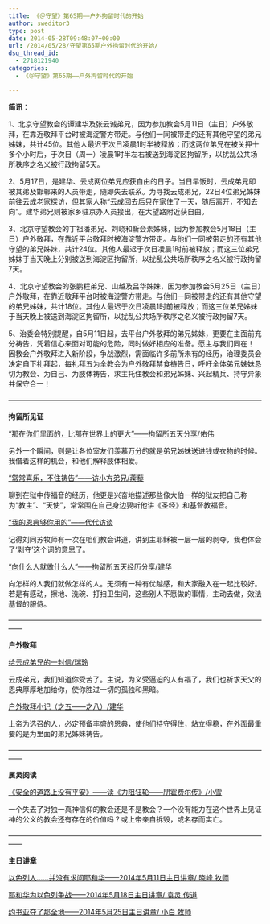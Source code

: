 ```yaml
---
title: 《＠守望》第65期——户外拘留时代的开始
author: sweditor3
type: post
date: 2014-05-28T09:48:07+00:00
url: /2014/05/28/守望第65期户外拘留时代的开始/
dsq_thread_id:
  - 2718121940
categories:
  - 《＠守望》第65期——户外拘留时代的开始

---
```

**简讯**：

1、北京守望教会的谭建华及张云诚弟兄，因为参加教会5月11日（主日）户外敬拜，在靠近敬拜平台时被海淀警方带走。与他们一同被带走的还有其他守望的弟兄姊妹，共计45位。其他人最迟于次日凌晨1时半被释放；而这两位弟兄在被关押十多个小时后，于次日（周一）凌晨1时半左右被送到海淀区拘留所，以扰乱公共场所秩序之名义被行政拘留5天。

2、5月17日，是建华、云成两位弟兄应获自由的日子。当日早饭时，云成弟兄即被其弟及邯郸来的人员带走，随即失去联系。为寻找云成弟兄，22日4位弟兄姊妹前往云成老家探访，但其家人称“云成回去后只在家住了一天，随后离开，不知去向”。建华弟兄则被家乡驻京办人员接出，在大望路附近获自由。

3、北京守望教会的丁祖潘弟兄、刘峣和靳会素姊妹，因为参加教会5月18日（主日）户外敬拜，在靠近平台敬拜时被海淀警方带走。与他们一同被带走的还有其他守望的弟兄姊妹，共计24位。其他人最迟于次日凌晨1时前被释放；而这三位弟兄姊妹于当天晚上分别被送到海淀区拘留所，以扰乱公共场所秩序之名义被行政拘留7天。

4、北京守望教会的张鹏程弟兄、山越及吕华姊妹，因为参加教会5月25日（主日）户外敬拜，在靠近敬拜平台时被海淀警方带走。与他们一同被带走的还有其他守望的弟兄姊妹，共计18位。其他人最迟于次日凌晨1时前被释放；而这三位弟兄姊妹于当天晚上被送到海淀区拘留所，以扰乱公共场所秩序之名义被行政拘留7天。

5、治委会特别提醒，自5月11日起，去平台户外敬拜的弟兄姊妹，更要在主面前充分祷告，凭着信心来面对可能的危险，同时做好相应的准备。愿主与我们同在！ 因教会户外敬拜进入新阶段，争战激烈，需面临许多前所未有的经历，治理委员会决定自下礼拜起，每礼拜五为全教会为户外敬拜禁食祷告日，呼吁全体弟兄姊妹恳切为教会、为自己、为肢体祷告，求主托住教会和弟兄姊妹、兴起精兵、持守异象并保守合一！

————————————————————————————————————

**拘留所见证**

[“那在你们里面的，比那在世界上的更大”——拘留所五天分享/佑伟][1]
  
另外一个瞬间，则是让各位室友们羡慕万分的就是弟兄姊妹送进钱或衣物的时候。我借着这样的机会，和他们解释肢体相爱。

[“常常喜乐，不住祷告”——访小方弟兄/蒺藜][2]
  
聊到在狱中传福音的经历，他更是兴奋地描述那些像大伯一样的狱友把自己称为“教主”、“天使”，常常围在自己身边要听他讲《圣经》和基督教福音。

[“我的恩典够你用的”——代代访谈][3]
  
记得刘同苏牧师有一次在咱们教会讲道，讲到主耶稣被一层一层的剥夺，我也体会了‘剥夺’这个词的意思了。

[“向什么人就做什么人”——拘留所五天经历分享/建华][4]
  
向怎样的人我们就做怎样的人。无须有一种有优越感，和大家融入在一起比较好。若是有感动，擦地、洗碗、打扫卫生间，这些别人不愿做的事情，主动去做，效法基督的服侍。

——————————————————————————————————————

**户外敬拜**

[给云成弟兄的一封信/瑞玲][5]
  
云成弟兄，我们知道你受苦了。主说，为义受逼迫的人有福了，我们也祈求天父的恩典厚厚地加给你，使你胜过一切的孤独和黑暗。

[户外敬拜小记（之五——之八）/建华][6]
  
上帝为选召的人，必定预备丰盛的恩典，使他们持守得住，站立得稳，在外面最重要的是为里面的弟兄姊妹祷告。

——————————————————————————————————————

**属灵阅读**

[《安全的道路上没有平安》——读《力阻狂轮——朋霍费尔传》/小雪][7]
  
一个失去了对独一真神信仰的教会还是不是教会？一个没有能力在这个世界上见证神的公义的教会还有存在的价值吗？或上帝亲自拆毁，或名存而实亡。

——————————————————————————————————————

**主日讲章**

[以色列人……并没有求问耶和华——2014年5月11日主日讲章/ 晓峰 牧师][8]
  
[耶和华为以色列争战——2014年5月18日主日讲章/ 袁灵 传道][9]
  
[约书亚夺了那全地——2014年5月25日主日讲章/ 小白 牧师][10]

 [1]: /2014/05/28/那在你们里面的比那在世界上的更大拘/
 [2]: /2014/05/28/常常喜乐不住祷告访小方弟兄文蒺藜/
 [3]: /2014/05/28/我的恩典够你用的代代访谈/
 [4]: /2014/05/28/向什么人就做什么人拘留所五天经历分享/
 [5]: /2014/05/28/给云成弟兄的一封信/
 [6]: /2014/05/28/户外敬拜小记之五之八文建华/
 [7]: /2012/09/26/安全的道路上没有平安读力阻狂轮朋霍/
 [8]: /2014/05/09/以色列人并没有求问耶和华2014年5月11日主日讲章/
 [9]: /2014/05/17/耶和华为以色列争战/
 [10]: /2014/05/27/约书亚夺了那全地2014年5月25日主日讲章小白牧师/